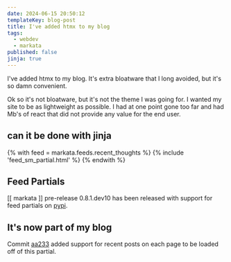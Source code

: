 ```yaml
---
date: 2024-06-15 20:50:12
templateKey: blog-post
title: I've added htmx to my blog
tags:
  - webdev
  - markata
published: false
jinja: true
---
```


I've added htmx to my blog.  It's extra bloatware that I long avoided, but it's
so damn convenient.

Ok so it's not bloatware, but it's not the theme I was going for.  I wanted my
site to be as lightweight as possible.  I had at one point gone too far and had
Mb's of react that did not provide any value for the end user.

<div hx-get='/recent-thoughts/partial' hx-trigger='load'></div>

<div hx-get='/recently-written/partial' hx-trigger='load'></div>

## can it be done with jinja

<div>
{% with feed = markata.feeds.recent_thoughts %}
{% include 'feed_sm_partial.html' %}
{% endwith %}
</div>

## Feed Partials

[[ markata ]] pre-release 0.8.1.dev10 has been released with support for feed
partials on [pypi](https://pypi.org/project/markata/0.8.1.dev10/).

## It's now part of my blog

Commit
[aa233](https://github.com/WaylonWalker/waylonwalker.com/commit/aa23361e8606b62f7e4ca1a9305e6975fcdbc088)
added support for recent posts on each page to be loaded off of this partial.
